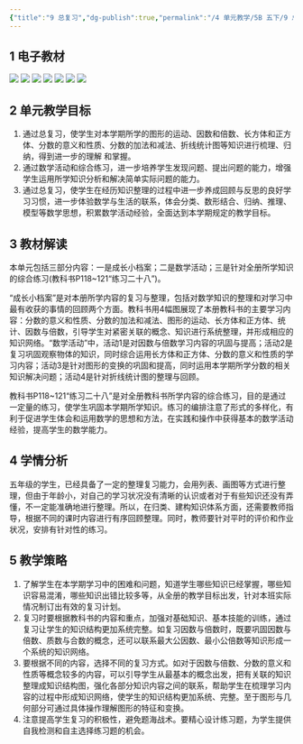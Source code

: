 ```yaml
---
{"title":"9 总复习","dg-publish":true,"permalink":"/4 单元教学/5B 五下/9 总复习/","dgPassFrontmatter":true,"noteIcon":""}
---
```



## 1 电子教材

<p class="grid-4">
	<img loading="lazy" decoding="async" src="https://book.pep.com.cn/1221001502141/files/mobile/121.jpg">
	<img loading="lazy" decoding="async" src="https://book.pep.com.cn/1221001502141/files/mobile/122.jpg">
	<img loading="lazy" decoding="async" src="https://book.pep.com.cn/1221001502141/files/mobile/123.jpg">
	<img loading="lazy" decoding="async" src="https://book.pep.com.cn/1221001502141/files/mobile/124.jpg">
	<img loading="lazy" decoding="async" src="https://book.pep.com.cn/1221001502141/files/mobile/125.jpg">
	<img loading="lazy" decoding="async" src="https://book.pep.com.cn/1221001502141/files/mobile/126.jpg">
	<img loading="lazy" decoding="async" src="https://book.pep.com.cn/1221001502141/files/mobile/127.jpg">
</p>

## 2 单元教学目标

1. 通过总复习，使学生对本学期所学的图形的运动、因数和倍数、长方体和正方体、分数的意义和性质、分数的加法和减法、折线统计图等知识进行梳理、归纳，得到进一步的理解 和掌握。
2. 通过数学活动和综合练习，进一步培养学生发现问题、提出问题的能力，增强学生运用所学知识分析和解决简单实际问题的能力。
3. 通过总复习，使学生在经历知识整理的过程中进一步养成回顾与反思的良好学习习惯，进一步体验数学与生活的联系，体会分类、数形结合、归纳、推理、模型等数学思想，积累数学活动经验，全面达到本学期规定的教学目标。

## 3 教材解读

本单元包括三部分内容：一是成长小档案；二是数学活动；三是针对全册所学知识的综合练习(教科书P118~121“练习二十八”)。

“成长小档案”是对本册所学内容的复习与整理，包括对数学知识的整理和对学习中最有收获的事情的回顾两个方面。教科书用4幅图展现了本册教科书的主要学习内容：分数的意义和性质、分数的加法和减法、图形的运动、长方体和正方体、统计、因数与倍数，引导学生对紧密关联的概念、知识进行系统整理，并形成相应的知识网络。“数学活动”中，活动1是对因数与倍数学习内容的巩固与提高；活动2是复习巩固观察物体的知识，同时综合运用长方体和正方体、分数的意义和性质的学习内容；活动3是针对图形的变换的巩固和提高，同时运用本学期所学分数的相关知识解决问题；活动4是针对折线统计图的整理与回顾。

教科书P118~121“练习二十八”是对全册教科书所学内容的综合练习，目的是通过一定量的练习，使学生巩固本学期所学知识。练习的编排注意了形式的多样化，有利于促进学生体会和运用数学的思想和方法，在实践和操作中获得基本的数学活动经验，提高学生的数学能力。

## 4 学情分析

五年级的学生，已经具备了一定的整理复习能力，会用列表、画图等方式进行整理，但由于年龄小，对自己的学习状况没有清晰的认识或者对于有些知识还没有弄懂，不一定能准确地进行整理。所以，在归类、建构知识体系方面，还需要教师指导，根据不同的课时内容进行有序回顾整理。同时，教师要针对平时的评价和作业状况，安排有针对性的练习。

## 5 教学策略

1. 了解学生在本学期学习中的困难和问题，知道学生哪些知识已经掌握，哪些知识容易混淆，哪些知识出错比较多等，从全册的教学目标出发，针对本班实际情况制订出有效的复习计划。
2. 复习时要根据教科书的内容和重点，加强对基础知识、基本技能的训练，通过复习让学生的知识结构更加系统完整。如复习因数与倍数时，既要巩固因数与倍数、质数与合数的概念，还可以联系最大公因数、最小公倍数等知识形成一个系统的知识网络。
3. 要根据不同的内容，选择不同的复习方式。如对于因数与倍数、分数的意义和性质等概念较多的内容，可以引导学生从最基本的概念出发，把有关联的知识整理成知识结构图，强化各部分知识内容之间的联系，帮助学生在梳理学习内容的过程中形成知识网络，使学生的知识结构更加系统、完整。至于图形与几何部分可通过具体操作理解图形的特征和变换。
4. 注意提高学生复习的积极性，避免题海战术。要精心设计练习题，为学生提供自我检测和自主选择练习题的机会。